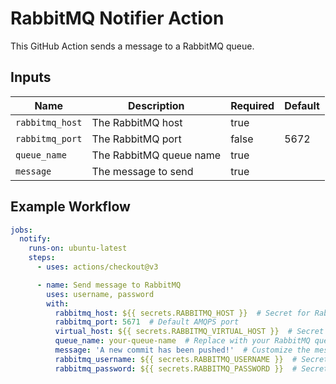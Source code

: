 # RabbitMQ Notifier Action

This GitHub Action sends a message to a RabbitMQ queue.

## Inputs

| Name           | Description              | Required | Default |
|----------------|--------------------------|----------|---------|
| `rabbitmq_host` | The RabbitMQ host         | true     |         |
| `rabbitmq_port` | The RabbitMQ port         | false    | 5672    |
| `queue_name`    | The RabbitMQ queue name   | true     |         |
| `message`       | The message to send       | true     |         |

## Example Workflow

```yaml
jobs:
  notify:
    runs-on: ubuntu-latest
    steps:
      - uses: actions/checkout@v3

      - name: Send message to RabbitMQ
        uses: username, password
        with:
          rabbitmq_host: ${{ secrets.RABBITMQ_HOST }}  # Secret for RabbitMQ host
          rabbitmq_port: 5671  # Default AMQPS port
          virtual_host: ${{ secrets.RABBITMQ_VIRTUAL_HOST }}  # Secret for RabbitMQ virtual host
          queue_name: your-queue-name  # Replace with your RabbitMQ queue name
          message: 'A new commit has been pushed!'  # Customize the message
          rabbitmq_username: ${{ secrets.RABBITMQ_USERNAME }}  # Secret for RabbitMQ username
          rabbitmq_password: ${{ secrets.RABBITMQ_PASSWORD }}  # Secret for RabbitMQ password

